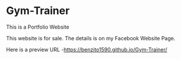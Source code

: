 # Gym-Trainer

This is a Portfolio Website

This website is for sale. The details is on my Facebook Website Page.

Here is a preview URL -https://benzito1590.github.io/Gym-Trainer/
